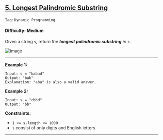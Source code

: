 ## [5. Longest Palindromic Substring](https://leetcode.com/problems/longest-palindromic-substring/)

```Tag```: ```Dynamic Programming```

#### Difficulty: Medium

Given a string ```s```, return _the __longest palindromic substring__ in ```s```_.

![image](https://user-images.githubusercontent.com/35042430/223540736-d921565d-e915-45a7-850a-3130070c9fa5.png)

---

__Example 1:__
```
Input: s = "babad"
Output: "bab"
Explanation: "aba" is also a valid answer.
```

__Example 2:__
```
Input: s = "cbbd"
Output: "bb"
```

__Constraints:__

- ```1 <= s.length <= 1000```
- ```s``` consist of only digits and English letters.

---

